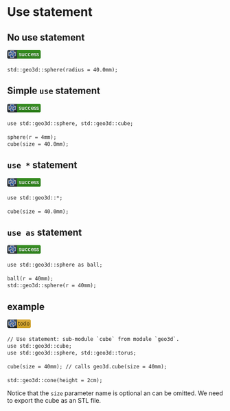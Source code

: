 # Use statement

## No use statement

![test](.banner/use_statement_without_use.png)

```µcad,use_statement_without_use
std::geo3d::sphere(radius = 40.0mm);
```

## Simple `use` statement

![test](.banner/use_statement_with_use.png)

```µcad,use_statement_with_use
use std::geo3d::sphere, std::geo3d::cube;

sphere(r = 4mm);
cube(size = 40.0mm);
```

## `use *` statement

![test](.banner/use_statement_use_all_from.png)

```µcad,use_statement_use_all_from
use std::geo3d::*;

cube(size = 40.0mm);
```

## `use as` statement

![test](.banner/use_statement_use_as.png)

```µcad,use_statement_use_as
use std::geo3d::sphere as ball;

ball(r = 40mm);
std::geo3d::sphere(r = 40mm);
```

## example

![test](.banner/use_statement_example_A.png)

```µcad,use_statement_example_A#todo
// Use statement: sub-module `cube` from module `geo3d`.
use std::geo3d::cube;
use std::geo3d::sphere, std::geo3d::torus;

cube(size = 40mm); // calls geo3d.cube(size = 40mm);

std::geo3d::cone(height = 2cm);
```

Notice that the `size` parameter name is optional an can be omitted.
We need to export the cube as an STL file.
